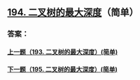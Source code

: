 ## [194. 二叉树的最大深度](https://leetcode-cn.com/problems/merge-two-sorted-lists/)（简单）





### 答案：



#### [上一题（193. 二叉树的最大深度）(简单)](https://github.com/sdwwld/leetCode/blob/master/src/main/java/com/wld/java/leetcode/leetCode0193.md)

#### [下一题（195. 二叉树的最大深度）(简单)](https://github.com/sdwwld/leetCode/blob/master/src/main/java/com/wld/java/leetcode/leetCode0195.md)